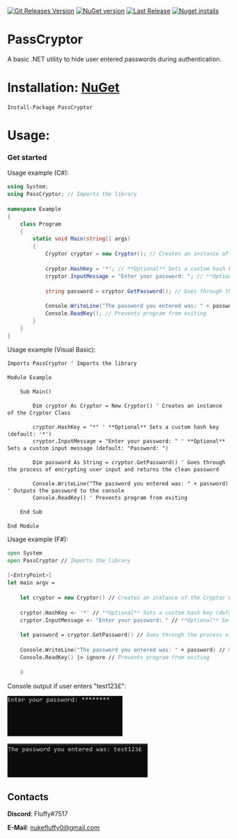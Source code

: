 [![Git Releases Version](https://img.shields.io/github/release/NuKeFluffy/PassCryptor.svg)](https://github.com/NuKeFluffy/PassCryptor/releases)
[![NuGet version](https://badge.fury.io/nu/PassCryptor.svg)](https://badge.fury.io/nu/PassCryptor)
[![Last Release](https://img.shields.io/github/release-date/NuKeFluffy/PassCryptor.svg?logo=PassCryptor)](https://github.com/NuKeFluffy/PassCryptor/releases)
[![Nuget installs](https://img.shields.io/nuget/dt/PassCryptor.svg)](https://www.nuget.org/packages/PassCryptor/)  

# PassCryptor
A basic .NET utility to hide user entered passwords during authentication.

# Installation: [NuGet](https://www.nuget.org/)
```
Install-Package PassCryptor
```
# Usage:
### Get started
Usage example (C#):
```csharp
using System;
using PassCryptor; // Imports the library

namespace Example
{
    class Program
    {
        static void Main(string[] args)
        {
            Cryptor cryptor = new Cryptor(); // Creates an instance of the Cryptor Class
            
            cryptor.HashKey = '*'; // **Optional** Sets a custom hash key (default: '*')
            cryptor.InputMessage = "Enter your password: "; // **Optional** Sets a custom input message (default: "Password: ")
            
            string password = cryptor.GetPassword(); // Goes through the process of encrypting user input and returns the clean password
            
            Console.WriteLine("The password you entered was: " + password); // Outputs the password to the console
            Console.ReadKey(); // Prevents program from exiting
        }
    }
}
```
Usage example (Visual Basic):
```vb.net
Imports PassCryptor ' Imports the library

Module Example

    Sub Main()

        Dim cryptor As Cryptor = New Cryptor() ' Creates an instance of the Cryptor Class

        cryptor.HashKey = "*" ' **Optional** Sets a custom hash key (default: '*')
        cryptor.InputMessage = "Enter your password: " ' **Optional** Sets a custom input message (default: "Password: ")

        Dim password As String = cryptor.GetPassword() ' Goes through the process of encrypting user input and returns the clean password

        Console.WriteLine("The password you entered was: " + password) ' Outputs the password to the console
        Console.ReadKey() ' Prevents program from exiting

    End Sub

End Module
```
Usage example (F#):
```fsharp
open System
open PassCryptor // Imports the library

[<EntryPoint>]
let main argv =

    let cryptor = new Cryptor() // Creates an instance of the Cryptor Class

    cryptor.HashKey <- '*' // **Optional** Sets a custom hash key (default: '*')
    cryptor.InputMessage <- "Enter your password: " // **Optional** Sets a custom input message (default: "Password: ")

    let password = cryptor.GetPassword() // Goes through the process of encrypting user input and returns the clean password

    Console.WriteLine("The password you entered was: " + password) // Outputs the password to the console
    Console.ReadKey() |> ignore // Prevents program from exiting

    0
```
Console output if user enters "test123£":

![ExampleBefore](exampleBefore.png)

![ExampleAfter](exampleAfter.png)


## Contacts
**Discord**: Fluffy#7517

**E-Mail**: nukefluffy0@gmail.com
